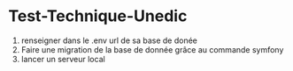 # Test-Technique-Unedic

1) renseigner dans le .env url de sa base de donée
2) Faire une migration de la base de donnée grâce au commande symfony
3) lancer un serveur local

